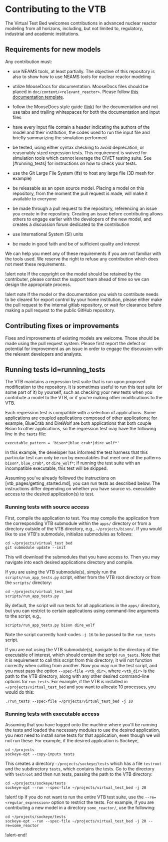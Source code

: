 # Contributing to the VTB

The Virtual Test Bed welcomes contributions in advanced nuclear reactor modeling from all horizons,
including, but not limited to, regulatory, industrial and academic institutions.

## Requirements for new models

Any contribution must:

- use NEAMS tools, at least partially. The objective of this repository is also to show how to use NEAMS tools for nuclear reactor
  modeling

- utilize MooseDocs for documentation. MooseDocs files should be placed in `doc/content/<relevant_reactor>`.
  Please follow [this documentation template](template.md).

- follow the MooseDocs style guide ([link](https://mooseframework.inl.gov/python/MooseDocs/standards.html)) for the documentation
  and not use tabs and trailing whitespaces for both the documentation and input files

- have every input file contain a header indicating the authors of the model and their institution, the codes used to run
  the input file and briefly summarizing the simulation performed

- be tested, using either syntax checking to avoid deprecation, or reasonably sized regression tests. This
  requirement is waived for simulation tools which cannot leverage the CIVET testing suite.
  See [#running_tests] for instructions on how to check your tests.

- use the Git Large File System (lfs) to host any large file (3D mesh for example)

- be releasable as an open source model. Placing a model on this repository, from the moment the pull request is made,
  will make it available to everyone

- be made through a pull request to the repository, referencing an issue you create in the repository. Creating an issue before
  contributing allows others to engage earlier with the developers of the new model, and creates a discussion forum
  dedicated to the contribution

- use International System (SI) units

- be made in good faith and be of sufficient quality and interest


We can help you meet any of these requirements if you are not familiar with the tools used.
We reserve the right to refuse any contribution which does not meet these requirements.

!alert note
If the copyright on the model should be retained by the contributer, please contact the support
team ahead of time so we can design the appropriate process.

!alert note
If the model or the documentation you wish to contribute needs to be cleared for export control
by your home institution, please either make the pull request to the internal gitlab repository,
or wait for clearance before making a pull request to the public GitHub repository.

## Contributing fixes or improvements

Fixes and improvements of existing models are welcome. Those should be made using the pull request system.
Please first report the defect or potential for improvement as an issue in order to engage the discussion
with the relevant developers and analysts.

## Running tests id=running_tests

The VTB maintains a regression test suite that is run upon proposed modification
to the repository. It is sometimes useful to run this test suite (or some part
of it) by yourself, such as checking your new tests when you contribute a model
to the VTB, or if you're making other modifications to the VTB.

Each regression test is compatible with a selection of applications. Some
applications are coupled applications composed of other applications; for example,
BlueCrab and DireWolf are both applications that both couple Bison to other
applications, so the regression test may have the following line in the `tests`
file:

```
executable_pattern = 'bison*|blue_crab*|dire_wolf*'
```

In this example, the developer has informed the test harness that this particular
test can only be run by executables that meet one of the patterns `bison*`, `blue_crab*`,
or `dire_wolf*`; if running the test suite with an incompatible executable, this
test will be skipped.

Assuming you've already followed the instructions on [vtb_pages/getting_started.md],
you can run tests as described below. The instructions differ depending on whether
you have source vs. executable access to the desired application(s) to test.

### Running tests with source access

First, compile the application to test. You may compile the application from the
corresponding VTB submodule within the `apps/` directory or from a directory
outside of the VTB directory, e.g., `~/projects/bison/`. If you would like to
use VTB's submodule, initialize submodules as follows:

```
cd ~/projects/virtual_test_bed
git submodule update --init
```

This will download the submodules that you have access to. Then you may
navigate into each desired applications directory and compile.

If you are using the VTB submodule(s), simply run the `scripts/run_app_tests.py`
script, either from the VTB root directory or from the `scripts/` directory:

```
cd ~/projects/virtual_test_bed
scripts/run_app_tests.py
```

By default, the script will run tests for all applications in the `apps/`
directory, but you can restrict to certain applications using command-line arguments
to the script, e.g.,

```
scripts/run_app_tests.py bison dire_wolf
```

Note the script currently hard-codes `-j 16` to be passed to the `run_tests` script.

If you are not using the VTB submodule(s), navigate to the directory
of the executable of interest, which should contain the script `run_tests`.
Note that it is requirement to call this script from this directory; it will
not function correctly when calling from another. Now you may run the test
script, and you must pass the option `--spec-file <vtb_dir>`, where
`<vtb_dir>` is the path to the VTB directory, along with any other desired
command-line options for `run_tests`. For example, if the VTB is installed
in `~/projects/virtual_test_bed` and you want to allocate 10 processes,
you would do this:

```
./run_tests --spec-file ~/projects/virtual_test_bed -j 10
```

### Running tests with executable access

Assuming that you have logged onto the machine where you'll be running the
tests and loaded the necessary modules to use the desired application, you
next need to install some tests for that application, even though we will not
run these. For example, if the desired application is Sockeye,

```
cd ~/projects
sockeye-opt --copy-inputs tests
```

This creates a directory `~/projects/sockeye/tests` which has a file `testroot`
and the subdirectory `tests`, which contains the tests. Go to the directory with
`testroot` and then run tests, passing the path to the VTB directory:

```
cd ~/projects/sockeye/tests
sockeye-opt --run --spec-file ~/projects/virtual_test_bed -j 20
```

!alert! tip
If you do not want to run the entire VTB test suite, use the `--re=<regular_expression>`
option to restrict the tests. For example, if you are contributing a new model
in a directory `some_reactor/`, use the following:

```
cd ~/projects/sockeye/tests
sockeye-opt --run --spec-file ~/projects/virtual_test_bed -j 20 --re=some_reactor
```
!alert-end!



